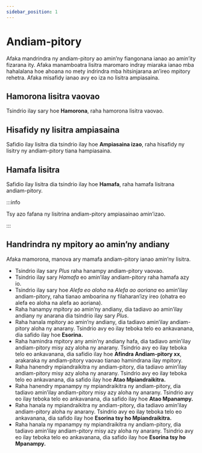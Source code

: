 ```yaml
---
sidebar_position: 1
---
```


# Andiam-pitory

Afaka mandrindra ny andiam-pitory ao amin’ny fiangonana ianao ao amin’ity fizarana ity. Afaka manamboatra lisitra maromaro indray miaraka ianao mba hahalalana hoe ahoana no mety indrindra mba hitsinjarana an’ireo mpitory rehetra. Afaka misafidy ianao avy eo iza no lisitra ampiasaina.

## Hamorona lisitra vaovao

Tsindrio ilay sary hoe **Hamorona**, raha hamorona lisitra vaovao.

## Hisafidy ny lisitra ampiasaina

Safidio ilay lisitra dia tsindrio ilay hoe **Ampiasaina izao**, raha hisafidy ny lisitry ny andiam-pitory tiana hampiasaina.

## Hamafa lisitra

Safidio ilay lisitra dia tsindrio ilay hoe **Hamafa**, raha hamafa lisitrana andiam-pitory.

:::info

Tsy azo fafana ny lisitrina andiam-pitory ampiasainao amin’izao.

:::

## Handrindra ny mpitory ao amin’ny andiany

Afaka mamorona, manova ary mamafa andiam-pitory ianao amin’ny lisitra.

- Tsindrio ilay sary _Plus_ raha hanampy andiam-pitory vaovao.
- Tsindrio ilay sary _Hamafa_ eo amin’ilay andiam-pitory raha hamafa azy io.
- Tsindrio ilay sary hoe _Alefa eo aloha_ na _Alefa ao aoriana_ eo amin’ilay andiam-pitory, raha tianao amboarina ny filaharan’izy ireo (ohatra eo alefa eo aloha na alefa ao aoriana).
- Raha hanampy mpitory ao amin’ny andiany, dia tadiavo ao amin’ilay andiany ny anarana dia tsindrio ilay sary _Plus_.
- Raha hanala mpitory ao amin’ny andiany, dia tadiavo amin’ilay andiam-pitory aloha ny anarany. Tsindrio avy eo ilay teboka telo eo ankavanana, dia safido ilay hoe **Esorina.**
- Raha hamindra mpitory any amin’ny andiany hafa, dia tadiavo amin’ilay andiam-pitory misy azy aloha ny anarany. Tsindrio avy eo ilay teboka telo eo ankavanana, dia safidio ilay hoe **Afindra Andiam-pitory xx**, arakaraka ny andiam-pitory vaovao tianao hamindrana ilay mpitory.
- Raha hanendry mpiandraikitra ny andiam-pitory, dia tadiavo amin’ilay andiam-pitory misy azy aloha ny anarany. Tsindrio avy eo ilay teboka telo eo ankavanana, dia safido ilay hoe **Atao Mpiandraikitra.**
- Raha hanendry mpanampy ny mpiandraikitra ny andiam-pitory, dia tadiavo amin’ilay andiam-pitory misy azy aloha ny anarany. Tsindrio avy eo ilay teboka telo eo ankavanana, dia safido ilay hoe **Atao Mpanampy.**
- Raha hanala ny mpiandraikitra ny andiam-pitory, dia tadiavo amin’ilay andiam-pitory aloha ny anarany. Tsindrio avy eo ilay teboka telo eo ankavanana, dia safido ilay hoe **Esorina tsy ho Mpiandraikitra.**
- Raha hanala ny mpanampy ny mpiandraikitra ny andiam-pitory, dia tadiavo amin’ilay andiam-pitory misy azy aloha ny anarany. Tsindrio avy eo ilay teboka telo eo ankavanana, dia safido ilay hoe **Esorina tsy ho Mpanampy.**
